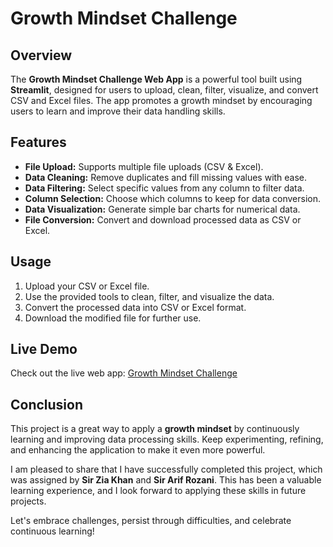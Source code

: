 # Growth Mindset Challenge

## Overview

The **Growth Mindset Challenge Web App** is a powerful tool built using **Streamlit**, designed for users to upload, clean, filter, visualize, and convert CSV and Excel files. The app promotes a growth mindset by encouraging users to learn and improve their data handling skills.

## Features

- **File Upload:** Supports multiple file uploads (CSV & Excel).
- **Data Cleaning:** Remove duplicates and fill missing values with ease.
- **Data Filtering:** Select specific values from any column to filter data.
- **Column Selection:** Choose which columns to keep for data conversion.
- **Data Visualization:** Generate simple bar charts for numerical data.
- **File Conversion:** Convert and download processed data as CSV or Excel.

## Usage

1. Upload your CSV or Excel file.
2. Use the provided tools to clean, filter, and visualize the data.
3. Convert the processed data into CSV or Excel format.
4. Download the modified file for further use.

## Live Demo

Check out the live web app: [Growth Mindset Challenge](https://growth-mindset-challenge-giaic.streamlit.app/)

## Conclusion

This project is a great way to apply a **growth mindset** by continuously learning and improving data processing skills. Keep experimenting, refining, and enhancing the application to make it even more powerful.

I am pleased to share that I have successfully completed this project, which was assigned by **Sir Zia Khan** and **Sir Arif Rozani**. This has been a valuable learning experience, and I look forward to applying these skills in future projects.

Let's embrace challenges, persist through difficulties, and celebrate continuous learning!

